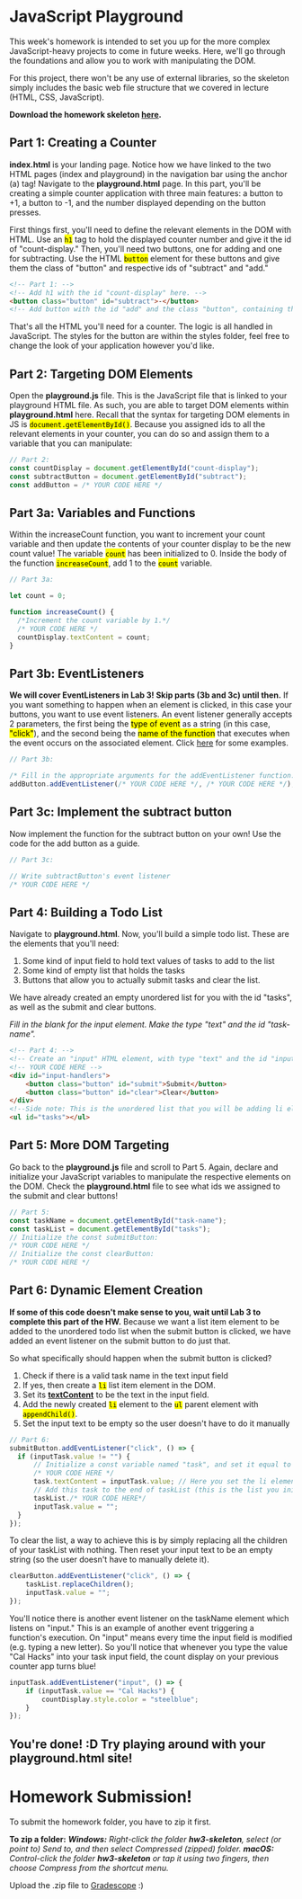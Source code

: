 # JavaScript Playground

This week's homework is intended to set you up for the more complex JavaScript-heavy projects to come in future weeks. Here, we'll go through the foundations and allow you to work with manipulating the DOM.

For this project, there won't be any use of external libraries, so the skeleton simply includes the basic web file structure that we covered in lecture (HTML, CSS, JavaScript).

**Download the homework skeleton [here](assets/hw3/fa23-hw3-skeleton.zip).**

## Part 1: Creating a Counter
**index.html** is your landing page. Notice how we have linked to the two HTML pages (index and playground) in the navigation bar using the anchor (a) tag! Navigate to the **playground.html** page. In this part, you'll be creating a simple counter application with three main features: a button to +1, a button to -1, and the number displayed depending on the button presses.

First things first, you'll need to define the relevant elements in the DOM with HTML. Use an <mark><code>h1</code></mark> tag to hold the displayed counter number and give it the id of "count-display." Then, you'll need two buttons, one for adding and one for subtracting. Use the HTML <mark><code>button</code></mark> element for these buttons and give them the class of "button" and respective ids of "subtract" and "add."

```html
<!-- Part 1: -->
<!-- Add h1 with the id "count-display" here. -->
<button class="button" id="subtract">-</button>
<!-- Add button with the id "add" and the class "button", containing the text "+" here. -->
```

That's all the HTML you'll need for a counter. The logic is all handled in JavaScript. The styles for the button are within the styles folder, feel free to change the look of your application however you'd like.

## Part 2: Targeting DOM Elements

Open the **playground.js** file. This is the JavaScript file that is linked to your playground HTML file. As such, you are able to target DOM elements within **playground.html** here. Recall that the syntax for targeting DOM elements in JS is <mark><code>document.getElementById()</code></mark>. Because you assigned ids to all the relevant elements in your counter, you can do so and assign them to a variable that you can manipulate:

```javascript
// Part 2:
const countDisplay = document.getElementById("count-display");
const subtractButton = document.getElementById("subtract");
const addButton = /* YOUR CODE HERE */
```

## Part 3a: Variables and Functions
Within the increaseCount function, you want to increment your count variable and then update the contents of your counter display to be the new count value! The variable <mark><code>count</code></mark> has been initialized to 0. Inside the body of the function <mark><code>increaseCount</code></mark>, add 1 to the <mark><code>count</code></mark> variable. 

```javascript
// Part 3a:

let count = 0;

function increaseCount() {
  /*Increment the count variable by 1.*/
  /* YOUR CODE HERE */
  countDisplay.textContent = count;
}
```
## Part 3b: EventListeners
**We will cover EventListeners in Lab 3! Skip parts (3b and 3c) until then.**
If you want something to happen when an element is clicked, in this case your buttons, you want to use event listeners. An event listener generally accepts 2 parameters, the first being the <mark>type of event</mark> as a string (in this case, <mark>"click"</mark>), and the second being the <mark>name of the function</mark> that executes when the event occurs on the associated element. Click [here](https://www.w3schools.com/jsref/met_document_addeventlistener.asp) for some examples.

```javascript
// Part 3b:

/* Fill in the appropriate arguments for the addEventListener function. Reference the link in the spec for help! */
addButton.addEventListener(/* YOUR CODE HERE */, /* YOUR CODE HERE */);
```

## Part 3c: Implement the subtract button
Now implement the function for the subtract button on your own! Use the code for the add button as a guide.

```javascript
// Part 3c:

// Write subtractButton's event listener
/* YOUR CODE HERE */
```

## Part 4: Building a Todo List
Navigate to **playground.html**. Now, you'll build a simple todo list. These are the elements that you'll need:
1. Some kind of input field to hold text values of tasks to add to the list
2. Some kind of empty list that holds the tasks
3. Buttons that allow you to actually submit tasks and clear the list. 

We have already created an empty unordered list for you with the id "tasks", as well as the submit and clear buttons.

_Fill in the blank for the input element. Make the type "text" and the id "task-name"._

```html
<!-- Part 4: -->
<!-- Create an "input" HTML element, with type "text" and the id "input-task": -->
<!-- YOUR CODE HERE -->
<div id="input-handlers">
    <button class="button" id="submit">Submit</button>
    <button class="button" id="clear">Clear</button>
</div>
<!--Side note: This is the unordered list that you will be adding li elements to later!-->
<ul id="tasks"></ul>
```

## Part 5: More DOM Targeting
Go back to the **playground.js** file and scroll to Part 5. Again, declare and initialize your JavaScript variables to manipulate the respective elements on the DOM. Check the **playground.html** file to see what ids we assigned to the submit and clear buttons!

```javascript
// Part 5:
const taskName = document.getElementById("task-name");
const taskList = document.getElementById("tasks");
// Initialize the const submitButton:
/* YOUR CODE HERE */
// Initialize the const clearButton:
/* YOUR CODE HERE */
```

## Part 6: Dynamic Element Creation
**If some of this code doesn't make sense to you, wait until Lab 3 to complete this part of the HW.**
Because we want a list item element to be added to the unordered todo list when the submit button is clicked, we have added an event listener on the submit button to do just that. 

So what specifically should happen when the submit button is clicked? 
1. Check if there is a valid task name in the text input field
2. If yes, then create a <code><mark>li</mark></code> list item element in the DOM.
3. Set its [**textContent**](https://www.w3schools.com/jsref/prop_node_textcontent.asp) to be the text in the input field.
4. Add the newly created <code><mark>li</mark></code> element to the <code><mark>ul</mark></code> parent element with <mark><code>appendChild()</code></mark>.
5. Set the input text to be empty so the user doesn't have to do it manually 

```javascript
// Part 6:
submitButton.addEventListener("click", () => {
  if (inputTask.value != "") {
      // Initialize a const variable named "task", and set it equal to a new li element. 
      /* YOUR CODE HERE */
      task.textContent = inputTask.value; // Here you set the li element you just created to have the text value in the input field!
      // Add this task to the end of taskList (this is the list you initialized earlier!).
      taskList./* YOUR CODE HERE*/
      inputTask.value = "";
  }
});
```

To clear the list, a way to achieve this is by simply replacing all the children of your taskList with nothing. Then reset your input text to be an empty string (so the user doesn't have to manually delete it).

```javascript
clearButton.addEventListener("click", () => {
    taskList.replaceChildren();
    inputTask.value = "";
});
```
You'll notice there is another event listener on the taskName element which listens on "input." This is an example of another event triggering a function's execution. On "input" means every time the input field is modified (e.g. typing a new letter). So you'll notice that whenever you type the value "Cal Hacks" into your task input field, the count display on your previous counter app turns blue!
 
```javascript
inputTask.addEventListener("input", () => {
    if (inputTask.value == "Cal Hacks") {
        countDisplay.style.color = "steelblue";
    }
});
```

## You're done! :D Try playing around with your playground.html site!

# Homework Submission!
To submit the homework folder, you have to zip it first. 

**To zip a folder:**
_**Windows:** Right-click the folder **hw3-skeleton**, select (or point to) Send to, and then select Compressed (zipped) folder._
_**macOS:** Control-click the folder **hw3-skeleton** or tap it using two fingers, then choose Compress from the shortcut menu._

Upload the .zip file to [Gradescope](https://www.gradescope.com/courses/437611) :)
